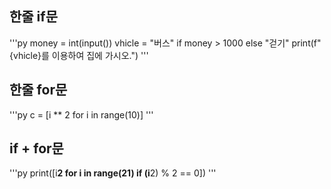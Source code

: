 ## 한줄 if문  
'''py
money = int(input())
vhicle = "버스" if money > 1000 else "걷기"
print(f"{vhicle}를 이용하여 집에 가시오.")
'''  

## 한줄 for문  
'''py
c = [i ** 2 for i in range(10)]
'''  

## if + for문  
'''py
print([i**2 for i in range(21) if (i**2) % 2 == 0])
'''  
